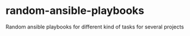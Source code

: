 # random-ansible-playbooks
Random ansible playbooks for different kind of tasks for several projects

